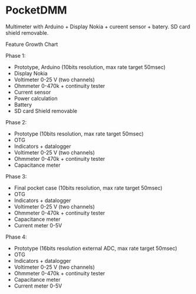 # PocketDMM

Multimeter with Arduino + Display Nokia + cureent sensor + batery.  SD card shield removable.

Feature Growth Chart

Phase 1:
- Prototype, Arduino (10bits resolution, max rate target 50msec)
- Display Nokia
- Voltimeter 0-25 V (two channels)
- Ohmmeter 0-470k + continuity tester
- Current sensor
- Power calculation
- Battery
- SD card Shield removable

Phase 2:
- Prototype (10bits resolution, max rate target 50msec)
- OTG
- Indicators + datalogger
- Voltimeter 0-25 V (two channels)
- Ohmmeter 0-470k + continuity tester
- Capacitance meter

Phase 3:
- Final pocket case (10bits resolution, max rate target 50msec)
- OTG
- Indicators + datalogger
- Voltimeter 0-25 V (two channels)
- Ohmmeter 0-470k + continuity tester
- Capacitance meter
- Current meter 0-5V

Phase 4:
- Prototype (16bits resolution external ADC, max rate target 50msec)
- OTG
- Indicators + datalogger
- Voltimeter 0-25 V (two channels)
- Ohmmeter 0-470k + continuity tester
- Capacitance meter
- Current meter 0-5V
